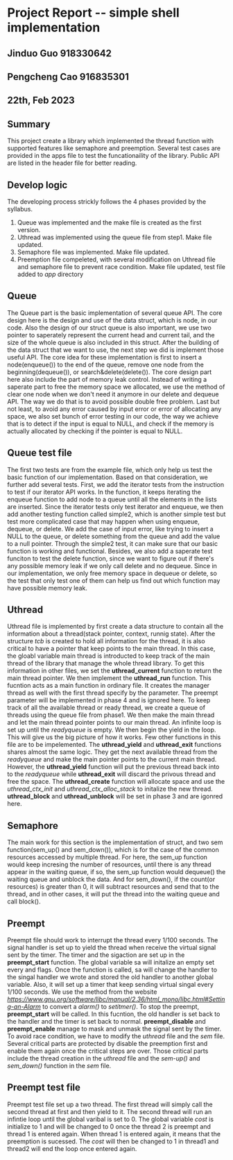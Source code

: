# Project Report -- simple shell implementation
## Jinduo Guo 918330642
## Pengcheng Cao 916835301
##  22th, Feb 2023

## Summary
This project create a library which implemented the thread function with supported 
features like semaphore and preemption. Several test cases are provided in the 
apps file to test the funcationaility of the library. Public API are listed in
the header file for better reading. 

## Develop logic
The developing process strickly follows the 4 phases provided by the syllabus.
1. Queue was implemented and the make file is created as the first version. 
2. Uthread was implemented using the queue file from step1. Make file updated.
3. Semaphore file was implemented. Make file updated.
4. Preemption file compeleted, with several modification on Uthread file and 
semaphore file to prevent race condition. Make file updated, test file added
to *app* directory
 
## Queue
The Queue part is the basic implementation of several queue API. The core design
here is the design and use of the data struct, which is node, in our code. Also
the design of our struct queue is also important, we use two pointer to
saperately represent the current head and current tail, and the size of the
whole queue is also included in this struct. After the building of the data
struct that we want to use, the next step we did is implement those useful API.
The core idea for these implementation is first to insert a node(enqueue()) to
the end of the queue, remove one node from the beginning(dequeue()), or
search&delete(delete()). The core design part here also include the part of
memory leak control. Instead of writing a saperate part to free the memory space
we allocated, we use the method of clear one node when we don't need it anymore
in our delete and dequeue API. The way we do that is to avoid possible double
free problem. Last but not least, to avoid any error caused by input error or
error of allocating any space, we also set bunch of error testing in our code,
the way we achieve that is to detect if the input is equal to NULL, and check if
the memory is actually allocated by checking if the pointer is equal to NULL.

## Queue test file
The first two tests are from the example file, which only help us test the basic
function of our implementation. Based on that consideration, we further add
several tests. First, we add the iterator tests from the instruction to test if
our iterator API works. In the function, it keeps iterating the enqueue function
to add node to a queue until all the elements in the lists are inserted. Since
the iterator tests only test iterator and enqueue, we then add another testing
function called simple2, which is another simple test but test more complicated
case that may happen when using enqueue, dequeue, or delete. We add the case of
input error, like trying to insert a NULL to the queue, or delete something from
the queue and add the value to a null pointer. Through the simple2 test, it can
make sure that our basic function is working and functional. Besides, we also
add a saperate test funciton to test the delete function, since we want to
figure out if there's any possible memory leak if we only call delete and no
dequeue. Since in our implementation, we only free memory space in dequeue or
delete, so the test that only test one of them can help us find out which
function may have possible memory leak.

## Uthread
Uthread file is implemented by first create a data structure to contain all the
information about a thread(stack pointer, context, runnig state). After the 
structure *tcb* is created to hold all information for the thread, it is also
critical to have a pointer that keep points to the main thread. In this case,
the gloabl variable main thread is introducted to keep track of the main thread
of the library that manage the whole thread library. To get this information in
other files, we set the **uthread_current** function to return the main thread
pointer. We then implement the **uthread_run** function. This fucntion acts as
a main function in ordinary file. It creates the manager thread as well with the
first thread specify by the parameter. The preempt parameter will be implemented
in phase 4 and is ignored here. To keep track of all the available thread or 
ready thread, we create a queue of threads using the queue file from phase1. We
then make the main thread and let the main thread pointer points to our main
thread. An infinite loop is set up until the *readyqueue* is empty. We then begin
the yield in the loop. This will give us the big picture of how it works. Few
other functions in this file are to be impelemented. The **uthread_yield** and 
**uthread_exit** functions shares almost the same logic. They get the next 
available thread from the *readyqueue* and make the main pointer points to the 
current main thread. However, the **uthread_yield** function will put the
previous thread back into to the *readyqueue* while **uthread_exit** will discard
the privous thread and free the space. The **uthread_create** function will
allocate space and use the *uthread_ctx_init* and *uthread_ctx_alloc_stack* to
initalize the new thread. **uthread_block** and **uthread_unblock** will be set
in phase 3 and are igonred here. 

## Semaphore
The main work for this section is the implementation of struct, and two sem
function(sem_up() and sem_down()), which is for the case of the common resources
accessed by multiple thread. For here, the sem_up function would keep incresing
the number of resources, until there is any thread appear in the waiting queue,
if so, the sem_up function would dequeue() the waiting queue and unblock the
data. And for sem_down(), if the count(or resources) is greater than 0, it will
subtract resources and send that to the thread, and in other cases, it will put
the thread into the waiting queue and call block().


## Preempt
Preempt file should work to interrupt the thread every 1/100 seconds. The signal
handler is set up to yield the thread when receive the virtual signal sent by 
the timer. The timer and the sigaction are set up in the **preempt_start**
function. The global variable sa will initalize an empty set every and flags.
Once the function is called, sa will change the handler to the singal handler
we wrote and stored the old handler to another global variable. Also, it will
set up a timer that keep sending virtual singal every 1/100 seconds. We use the
method from the website 
*https://www.gnu.org/software/libc/manual/2.36/html_mono/libc.html#Setting-an-Alarm*
to convert a *alarm()* to *setitmer()*. To stop the preempt, **preempt_start**
will be called. In this fucntion, the old handler is set back to the handler and
the timer is set back to normal. **preempt_disable** and **preempt_enable**
manage to mask and unmask the signal sent by the timer. To avoid race condition,
we have to modify the *uthread* file and the *sem* file. Several critical parts
are protected by disable the preemption first and enable them again once the
critical steps are over. Those critical parts include the thread creation in the
*uthread* file and the *sem-up()* and *sem_down()* function in the *sem* file.

## Preempt test file
Preempt test file set up a two thread. The first thread will simply call the
second thread at first and then yield to it. The second thread will run an 
infintie loop until the global varibal is set to 0. The global variable *cost*
is initialize to 1 and will be changed to 0 once the thread 2 is preempt and
thread 1 is entered again. When thread 1 is entered again, it means that
the preemption is sucessed. The *cost* will then be changed to 1 in thread1
and thread2 will end the loop once entered again. 



